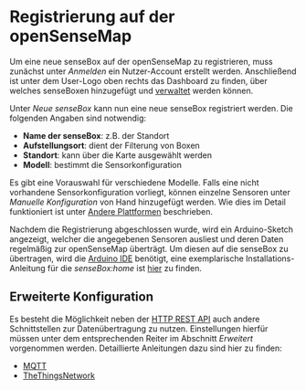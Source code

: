 # Registrierung auf der openSenseMap
Um eine neue senseBox auf der openSenseMap zu registrieren, muss zunächst unter *Anmelden* ein Nutzer-Account erstellt werden.
Anschließend ist unter dem User-Logo oben rechts das Dashboard zu finden, über welches senseBoxen hinzugefügt und [verwaltet](osem_manage-boxes.md) werden können.

Unter *Neue senseBox* kann nun eine neue senseBox registriert werden. Die folgenden Angaben sind notwendig:

- **Name der senseBox**: z.B. der Standort
- **Aufstellungsort**: dient der Filterung von Boxen
- **Standort**: kann über die Karte ausgewählt werden
- **Modell**: bestimmt die Sensorkonfiguration

Es gibt eine Vorauswahl für verschiedene Modelle.
Falls eine nicht vorhandene Sensorkonfiguration vorliegt, können einzelne Sensoren unter *Manuelle Konfiguration* von Hand hinzugefügt werden.
Wie dies im Detail funktioniert ist unter [Andere Plattformen](osem_custom_sensor.md) beschrieben.

Nachdem die Registrierung abgeschlossen wurde, wird ein Arduino-Sketch angezeigt, welcher die angegebenen Sensoren ausliest und deren Daten regelmäßig zur openSenseMap überträgt.
Um diesen auf die senseBox zu übertragen, wird die [Arduino IDE](https://www.arduino.cc/en/Main/Software) benötigt, eine exemplarische Installations-Anleitung für die *senseBox:home* ist [hier](https://home.books.sensebox.de/de/software_installation.html) zu finden.

## Erweiterte Konfiguration
Es besteht die Möglichkeit neben der [HTTP REST API](osem_api.md) auch andere Schnittstellen zur Datenübertragung zu nutzen.
Einstellungen hierfür müssen unter dem entsprechenden Reiter im Abschnitt *Erweitert* vorgenommen werden.
Detaillierte Anleitungen dazu sind hier zu finden:

- [MQTT](mqtt_client.md)
- [TheThingsNetwork](ttn_integration.md)
